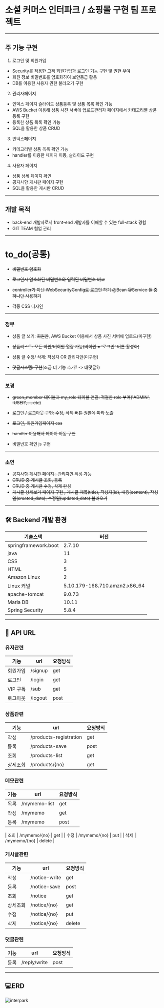 # 소셜 커머스 인터파크 / 쇼핑몰 구현 팀 프로젝트
---
## 주 기능 구현
1. 로그인 및 회원가입 
- Security를 적용한 고객 회원가입과 로그인 기능 구현 및 권한 부여 
- 회원 정보 비밀번호를 암호화하여 보안등급 활용
- DB를 이용한 사용자 권한 불러오기 구현
2. 관리자페이지 
- 인덱스 페이지 슬라이드 상품등록 및 상품 목록 확인 가능 
- AWS Bucket 이용해 상품 사진 서버에 업로드관리자 페이지에서 카테고리별 상품등록 구현 
- 등록한 상품 목록 확인 가능 
- SQL을 활용한 상품 CRUD 
3. 인덱스페이지 
- 카테고리별 상품 목록 확인 가능 
- handler를 이용한 페이지 이동, 슬라이드 구현 
4. 사용자 페이지 
- 상품 상세 페이지 확인 
- 공지사항 게시판 페이지 구현 
- SQL을 활용한 게시판 CRUD
---
## 개발 목적
- back-end 개발자로서 front-end 개발자를 이해할 수 있는 full-stack 경험
- GIT TEAM 협업 관리
---
# to_do(공통)


- ~~비밀번호 암호화~~ 


- ~~로그인시 암호화된 비밀번호와 입력된 비밀번호 비교~~


-  ~~controller가 아닌 WebSecurityConfig로 로그인 하기 @Bean @Service 둘 중 하나만 사용하기~~

- 각종 CSS 디자인

---
### 정무

- 상품 글 쓰기: ~~회원만~~, AWS Bucket 이용해서 상품 사진 서버에 업로드(미구현)

- ~~상품리스트: 모든 회원/비회원 열람 가능(비회원 = '로그인' 버튼 활성화)~~

- 상품 글 수정/ 삭제: 작성자 OR 관리자만(미구현)

- ~~댓글시스템: 구현~~(조금 더 기능 추가? -> 대댓글?)

---
### 보경

- ~~green_member 테이블과 my_role 테이블 연결: 적절한 role 부여('ADMIN', 'USER', ... etc)~~

- ~~로그인 / 로그아웃 구현: 수정, 삭제 버튼 권한에 따라 노출~~

- ~~로그인, 회원가입페이지 css~~

- ~~handler 이용해서 페이지 이동 구현~~

- 비밀번호 확인 js 구현

---
### 소연
- ~~공지사항 게시판 페이지 : 관리자만 작성 가능~~
- ~~CRUD 중 게시글 조회, 등록~~
- ~~CRUD 중 게시글 수정, 삭제 완성~~
- ~~게시글 상세보기 페이지 구현 , 게시글 제목(title), 작성자(id), 내용(content), 작성일(created_date), 수정일(updated_date) 불러오기~~
---
## 🛠 Backend 개발 환경
| 기술스택 | 버전 |
| ------------ | ------------- |
| springframework.boot | 2.7.10 |
| java | 11 |
| CSS | 3 |
| HTML | 5 |
| Amazon Linux | 2 |
| Linux 커널 | 5.10.179-168.710.amzn2.x86_64 |
| apache-tomcat | 9.0.73 |
| Maria DB | 10.11 |
| Spring Security | 5.8.4 |
---
## 👏 API URL

### 유저관련
| 기능 | url | 요청방식 |
| ------------ | ------------- | ------------- |
| 회원가입 | /signup | get |
| 로그인 | /login | get |
| VIP 구독 | /sub | get |
| 로그아웃 | /logout | post |

### 상품관련
| 기능 | url | 요청방식 |
| ------------ | ------------- | ------------- |
| 작성 | /products-registration | get |
| 등록 | /products-save | post |
| 조회 | /products-list | get |
| 상세조회 | /products/{no} | get |

### 메모관련
| 기능 | url | 요청방식 |
| ------------ | ------------- | ------------- |
| 목록 | /mymemo-list | get |
| 작성 | /mymemo | get |
| 등록 | /mymemo | post |

| 조회 | /mymemo/{no} | get |
| 수정 | /mymemo/{no} | put |
| 삭제 | /mymemo/{no} | delete |

### 게시글관련
| 기능 | url | 요청방식 |
| ------------ | ------------- | ------------- |
| 작성 | /notice-write | get |
| 등록 | /notice-save | post |
| 조회 | /notice | get |
| 상세조회 | /notice/{no} | get |
| 수정 | /notice/{no} | put |
| 삭제 | /notice/{no} | delete |

### 댓글관련
| 기능 | url | 요청방식 |
| ------------ | ------------- | ------------- |
| 등록 | /reply/write | post |

---
## 💻ERD
![interpark](https://github.com/sxxye0nz/interpark/assets/105630255/281ea6fa-90a4-47b5-9206-7bc2ab1a4cf4)


